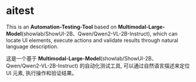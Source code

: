 # aitest

This is an **Automation-Testing-Tool** based on **Multimodal-Large-Model**(showlab/ShowUI-2B、Qwen/Qwen2-VL-2B-Instruct), which can locate UI elements, execute actions and validate results through natural language description.

这是一个基于 **Multimodal-Large-Model**(showlab/ShowUI-2B、Qwen/Qwen2-VL-2B-Instruct) 的自动化测试工具, 可以通过自然语言描述来定位 UI 元素, 执行操作和验证结果。
